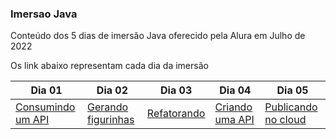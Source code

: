 ### Imersao Java

 Conteúdo dos 5 dias de imersão Java oferecido pela Alura em Julho de 2022

Os link abaixo representam cada dia da imersão

| Dia 01   | Dia 02   | Dia 03 | Dia 04 | Dia 05|       
|----------|----------|--------|--------|--------|
|[Consumindo um API](https://github.com/JorgeMeireles95/ImersaoAlura/tree/aula-01) |[Gerando figurinhas](https://github.com/JorgeMeireles95/ImersaoAlura/tree/aula-02)  |[Refatorando](https://github.com/JorgeMeireles95/ImersaoAlura/tree/aula-03)        |[Criando uma API](https://github.com/JorgeMeireles95/ImersaoAlura/tree/aula-04)   |[Publicando no cloud](https://github.com/JorgeMeireles95/ImersaoAlura/tree/aula-05)| 
 
